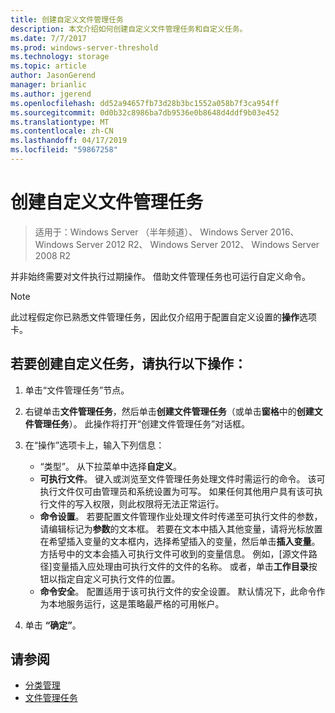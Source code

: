 ```yaml
---
title: 创建自定义文件管理任务
description: 本文介绍如何创建自定义文件管理任务和自定义任务。
ms.date: 7/7/2017
ms.prod: windows-server-threshold
ms.technology: storage
ms.topic: article
author: JasonGerend
manager: brianlic
ms.author: jgerend
ms.openlocfilehash: dd52a94657fb73d28b3bc1552a058b7f3ca954ff
ms.sourcegitcommit: 0d0b32c8986ba7db9536e0b8648d4ddf9b03e452
ms.translationtype: MT
ms.contentlocale: zh-CN
ms.lasthandoff: 04/17/2019
ms.locfileid: "59867258"
---
```

# <a name="create-a-custom-file-management-task"></a>创建自定义文件管理任务

> 适用于：Windows Server （半年频道）、 Windows Server 2016、 Windows Server 2012 R2、 Windows Server 2012、 Windows Server 2008 R2

并非始终需要对文件执行过期操作。 借助文件管理任务也可运行自定义命令。

> [!Note]
> 此过程假定你已熟悉文件管理任务，因此仅介绍用于配置自定义设置的**操作**选项卡。

## <a name="to-create-a-custom-task"></a>若要创建自定义任务，请执行以下操作：

1.  单击“文件管理任务”节点。

2.  右键单击**文件管理任务**，然后单击**创建文件管理任务**（或单击**窗格**中的**创建文件管理任务**）。 此操作将打开“创建文件管理任务”对话框。

3.  在“操作”选项卡上，输入下列信息：

    -   “类型”。 从下拉菜单中选择**自定义**。
    -   **可执行文件**。 键入或浏览至文件管理任务处理文件时需运行的命令。 该可执行文件仅可由管理员和系统设置为可写。 如果任何其他用户具有该可执行文件的写入权限，则此权限将无法正常运行。
    -   **命令设置**。 若要配置文件管理作业处理文件时传递至可执行文件的参数，请编辑标记为**参数**的文本框。 若要在文本中插入其他变量，请将光标放置在希望插入变量的文本框内，选择希望插入的变量，然后单击**插入变量**。 方括号中的文本会插入可执行文件可收到的变量信息。 例如，\[源文件路径\]变量插入应处理由可执行文件的文件的名称。 或者，单击**工作目录**按钮以指定自定义可执行文件的位置。
    -   **命令安全**。 配置适用于该可执行文件的安全设置。 默认情况下，此命令作为本地服务运行，这是策略最严格的可用帐户。

4.  单击 **“确定”**。

## <a name="see-also"></a>请参阅

-   [分类管理](classification-management.md)
-   [文件管理任务](file-management-tasks.md)